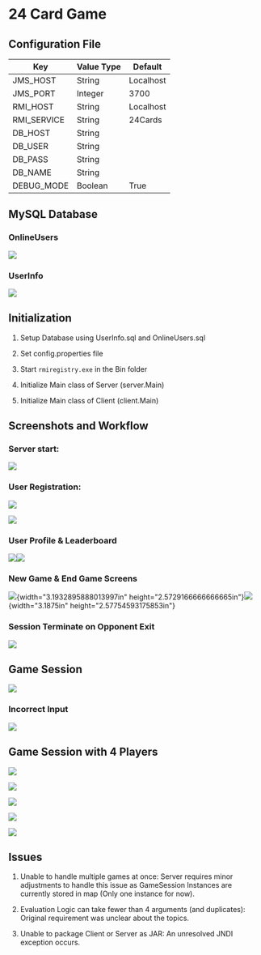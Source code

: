 # 24 Card Game

## Configuration File

| Key | Value Type | Default |
| --- | --- | --- |
| JMS\_HOST | String | Localhost |
| JMS\_PORT | Integer | 3700 |
| RMI\_HOST | String | Localhost |
| RMI\_SERVICE | String | 24Cards |
| DB\_HOST | String |   |
| DB\_USER | String |   |
| DB\_PASS | String |   |
| DB\_NAME | String |   |
| DEBUG\_MODE | Boolean | True |

## MySQL Database

### OnlineUsers

![](./media/image1.png)

### UserInfo

![](./media/image2.png)


## Initialization

1.  Setup Database using UserInfo.sql and OnlineUsers.sql

2.  Set config.properties file

3.  Start `rmiregistry.exe` in the Bin folder

4.  Initialize Main class of Server (server.Main)

5.  Initialize Main class of Client (client.Main)

## Screenshots and Workflow

### Server start:

![](./media/image3.png)

### User Registration:

![](./media/image4.png)

![](./media/image5.png)

### User Profile & Leaderboard

![](./media/image6.png)![](./media/image7.png)


### New Game & End Game Screens

![](./media/image8.png){width="3.1932895888013997in"
height="2.5729166666666665in"}![](./media/image9.png){width="3.1875in"
height="2.57754593175853in"}

### Session Terminate on Opponent Exit

![](./media/image10.png)

## Game Session

![](./media/image11.png)

### Incorrect Input

![](./media/image12.png)

Game Session with 4 Players
---------------------------

![](./media/image13.png)

![](./media/image14.png)

![](./media/image15.png)

![](./media/image16.png)

![](./media/image17.png)

## Issues

1.  Unable to handle multiple games at once: Server requires minor
    adjustments to handle this issue as GameSession Instances are
    currently stored in map (Only one instance for now).

2.  Evaluation Logic can take fewer than 4 arguments (and duplicates):
    Original requirement was unclear about the topics.

3.  Unable to package Client or Server as JAR: An unresolved JNDI
    exception occurs.
